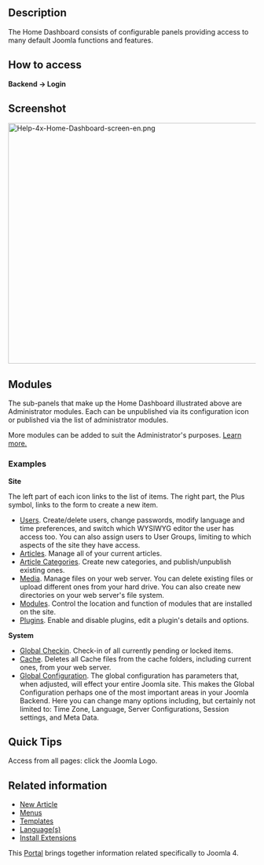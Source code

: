 <!-- Filename: Help4.x:Site_Control_Panel / Display title: Home Dashboard -->

## Description

The Home Dashboard consists of configurable panels providing access to
many default Joomla functions and features.

## How to access

**Backend **→** Login**

## Screenshot

<img
src="https://docs.joomla.org/images/thumb/e/ef/Help-4x-Home-Dashboard-screen-en.png/800px-Help-4x-Home-Dashboard-screen-en.png"
decoding="async"
srcset="https://docs.joomla.org/images/thumb/e/ef/Help-4x-Home-Dashboard-screen-en.png/1200px-Help-4x-Home-Dashboard-screen-en.png 1.5x, https://docs.joomla.org/images/thumb/e/ef/Help-4x-Home-Dashboard-screen-en.png/1600px-Help-4x-Home-Dashboard-screen-en.png 2x"
data-file-width="2777" data-file-height="1700" width="800" height="490"
alt="Help-4x-Home-Dashboard-screen-en.png" />

## Modules

The sub-panels that make up the Home Dashboard illustrated above are
Administrator modules. Each can be unpublished via its configuration
icon or published via the list of administrator modules.

More modules can be added to suit the Administrator's purposes. [Learn
more.](https://docs.joomla.org/Help4.x:Modules/en "Help4.x:Modules/en")

### Examples

**Site**

The left part of each icon links to the list of items. The right part,
the Plus symbol, links to the form to create a new item.

- [Users](https://docs.joomla.org/Help4.x:Users/en "Help4.x:Users/en").
  Create/delete users, change passwords, modify language and time
  preferences, and switch which WYSIWYG editor the user has access too.
  You can also assign users to User Groups, limiting to which aspects of
  the site they have access.
- [Articles](https://docs.joomla.org/Help4.x:Articles/en "Help4.x:Articles/en").
  Manage all of your current articles.
- [Article
  Categories](https://docs.joomla.org/Help4.x:Articles:_Categories/en "Help4.x:Articles: Categories/en").
  Create new categories, and publish/unpublish existing ones.
- [Media](https://docs.joomla.org/Help4.x:Media/en "Help4.x:Media/en").
  Manage files on your web server. You can delete existing files or
  upload different ones from your hard drive. You can also create new
  directories on your web server's file system.
- [Modules](https://docs.joomla.org/Help4.x:Modules/en "Help4.x:Modules/en").
  Control the location and function of modules that are installed on the
  site.
- [Plugins](https://docs.joomla.org/Help4.x:Plugins/en "Help4.x:Plugins/en").
  Enable and disable plugins, edit a plugin's details and options.

**System**

- [Global
  Checkin](https://docs.joomla.org/Help4.x:Maintenance:_Global_Check-in/en "Help4.x:Maintenance: Global Check-in/en").
  Check-in of all currently pending or locked items.
- [Cache](https://docs.joomla.org/Help4.x:Maintenance:_Clear_Cache/en "Help4.x:Maintenance: Clear Cache/en").
  Deletes all Cache files from the cache folders, including current
  ones, from your web server.
- [Global
  Configuration](https://docs.joomla.org/Help4.x:Site_Global_Configuration/en "Help4.x:Site Global Configuration/en").
  The global configuration has parameters that, when adjusted, will
  effect your entire Joomla site. This makes the Global Configuration
  perhaps one of the most important areas in your Joomla Backend. Here
  you can change many options including, but certainly not limited to:
  Time Zone, Language, Server Configurations, Session settings, and Meta
  Data.

## Quick Tips

Access from all pages: click the Joomla Logo.

## Related information

- [New
  Article](https://docs.joomla.org/Help4.x:Articles:_Edit/en "Help4.x:Articles: Edit/en")
- [Menus](https://docs.joomla.org/Help4.x:Menus/en "Help4.x:Menus/en")
- [Templates](https://docs.joomla.org/Help4.x:Templates:_Styles/en "Help4.x:Templates: Styles/en")
- [Language(s)](https://docs.joomla.org/Help4.x:Languages:_Installed/en "Help4.x:Languages: Installed/en")
- [Install
  Extensions](https://docs.joomla.org/Help4.x:Extensions:_Install/en "Help4.x:Extensions: Install/en")

This
[Portal](https://docs.joomla.org/Portal:Joomla_4/en "Portal:Joomla 4/en")
brings together information related specifically to Joomla 4.
